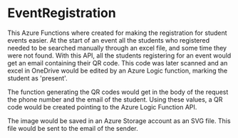 # EventRegistration

This Azure Functions where created for making the registration for student events easier. At the start of an event all the students who registered needed to be searched manually through an excel file, and some time they were not found. With this API, all the students registering for an event would get an email containing their QR code. This code was later scanned and an excel in OneDrive would be edited by an Azure Logic function, marking the student as 'present'.

The function generating the QR codes would get in the body of the request the phone number and the email of the student. Using these values, a QR code would be created pointing to the Azure Logic Function API.

The image would be saved in an Azure Storage account as an SVG file. This file would be sent to the email of the sender.

